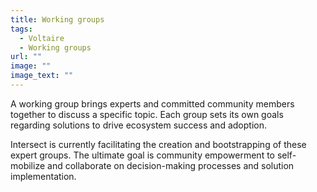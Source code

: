 ```yaml
---
title: Working groups
tags:
  - Voltaire
  - Working groups
url: ""
image: ""
image_text: ""
---
```


A working group brings experts and committed community members together to discuss a specific topic. Each group sets its own goals regarding solutions to drive ecosystem success and adoption. 

Intersect is currently facilitating the creation and bootstrapping of these expert groups. The ultimate goal is community empowerment to self-mobilize and collaborate on decision-making processes and solution implementation.
